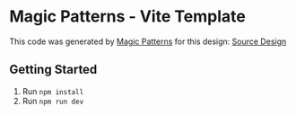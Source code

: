 # Magic Patterns - Vite Template

This code was generated by [Magic Patterns](https://magicpatterns.com) for this design: [Source Design](https://www.magicpatterns.com/c/e1dx6w2kc2zf5qxgtajpqq)

## Getting Started

1. Run `npm install`
2. Run `npm run dev`
